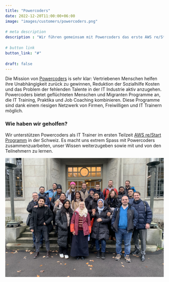 ```yaml
---
title: "Powercoders"
date: 2022-12-20T11:00:00+06:00
image: "images/customers/powercoders.png"

# meta description
description : "Wir führen gemeinsam mit Powercoders das erste AWS re/Start Programm in der Schweiz durch."

# button link
button_link: "#"

draft: false
---
```


Die Mission von [Powercoders](https://powercoders.org/) is sehr klar: Vertriebenen Menschen helfen ihre Unabhängigkeit zurück zu gewinnen, Reduktion der Sozialhilfe Kosten und das Problem der fehlenden Talente in der IT Industrie aktiv anzugehen.
Powercoders bietet geflüchteten Menschen und Migranten Programme an, die IT Training, Praktika und Job Coaching kombinieren. Diese Programme sind dank einem riesigen Netzwerk von Firmen, Freiwilligen und IT Trainern möglich.

### Wie haben wir geholfen?
Wir unterstützen Powercoders als IT Trainer im ersten Teilzeit [AWS re/Start Programm](https://aws.amazon.com/de/training/restart/) in der Schweiz. Es macht uns extrem Spass mit Powercoders zusammenzuarbeiten, unser Wissen weiterzugeben sowie mit und von den Teilnehmern zu lernen.

![Powercoders at the AWS Office in ZH](images/customers/powercoders_group.jpg)
